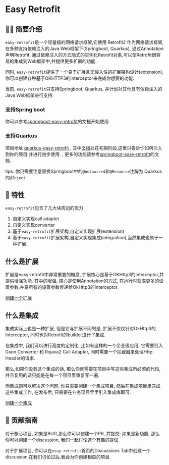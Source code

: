 # Easy Retrofit


## 🙋‍♀️ 简要介绍


`easy-retrofit`是一个轻量级的网络请求框架,它使用 Retrofit2 作为网络请求框架,在多种支持依赖注入的Java Web框架下(Springboot, Quarkus), 通过Annotation声明Retrofit, 通过依赖注入的方式隐式的实例化Retrofit对象,可以使Retrofit很容易的集成到Web框架中,并提供更多扩展的功能.

同时, `easy-retrofit`提供了一个易于扩展且无侵入性的扩展架构设计(extension),你可以创建各种基于OKHTTP3的Interceptor来完成你想要的功能.

当前, `easy-retrofit`只支持Springboot, Quarkus, 并计划对其他具有依赖注入的Java Web框架进行支持.

### 支持Spring boot
你可以参考[springboot-easy-retrofit](https://github.com/easyretrofit/springboot-easy-retrofit)的文档开始使用.

### 支持Quarkus
项目地址 [quarkus-easy-retrofit](https://github.com/quarkiverse/quarkus-easy-retrofit)
, 其中[文档](https://docs.quarkiverse.io/quarkus-easy-retrofit/dev/index.html)处在初期阶段,这里只告诉你如何引入到你的项目.并进行初步使用.
, 更多的功能请参考[springboot-easy-retrofit](https://github.com/easyretrofit/springboot-easy-retrofit)的文档.

tips: 你只需要注意替换Springboot中的`@Autowired`和`@Resource`注解为 Quarkus的`@Inject`

## 🚀 特性
`easy-retrofit`包含了几大块周边的能力
1. 自定义实现call adapter 
2. 自定义实现converter
4. 基于`easy-retrofit`扩展架构,自定义实现扩展(extension)
5. 基于`easy-retrofit`扩展架构,自定义实现集成(integration),当然集成也属于一种扩展.

## 什么是扩展
扩展是easy-retrofit中非常重要的概念, 扩展核心是基于OKHttp3的Interceptor,并提供增强功能.
其中的增强, 核心是使用Annotation的方式, 在运行时获取更多的设置参数,并将所有的设置参数传递给OkHttp3的Interceptor. 

[创建一个扩展](extension.zh_CN)

## 什么是集成

集成实际上也是一种扩展, 但是它与扩展不同的是, 扩展不仅仅针对OkHttp3的Interceptor, 同时也对Retrofit的builder进行了集成.

在集成中, 我们可以进行高度的定制化, 比如有这样的一个企业级应用, 它需要引入Gson Converter 和 Rxjava2 Call Adapter, 同时需要一个拦截器来处理Http Header的请求.

那么,如果你没有这个集成的话, 那么你就需要在项目中写这些集成所必须的代码,并且复用的话只能是在每一个项目里重复写一遍.

而集成则可以解决这个问题, 你只需要创建一个集成项目, 然后在集成项目里完成这些集成工作, 在发布后, 只需要在业务项目里里引入集成库即可.

[创建一个集成](integration.zh_CN)

## 🌈 贡献指南
对于核心项目, 如果是BUG,那么你可以创建一个PR, 并提交; 如果是新功能, 那么你可以创建一个discussion, 我们一起讨论这个有趣的提议.

对于扩展项目, 你可以在`esay-retrofit`首页的Discussions Tab中创建一个discussion,在我们讨论过后,我会为你创建相应的项目.
